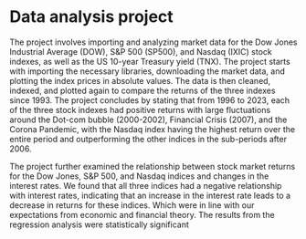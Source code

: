 # Data analysis project

The project involves importing and analyzing market data for the Dow Jones Industrial Average (DOW), S&P 500 (SP500), and Nasdaq (IXIC) stock indexes, as well as the US 10-year Treasury yield (TNX). The project starts with importing the necessary libraries, downloading the market data, and plotting the index prices in absolute values. The data is then cleaned, indexed, and plotted again to compare the returns of the three indexes since 1993. The project concludes by stating that from 1996 to 2023, each of the three stock indexes had positive returns with large fluctuations around the Dot-com bubble (2000-2002), Financial Crisis (2007), and the Corona Pandemic, with the Nasdaq index having the highest return over the entire period and outperforming the other indices in the sub-periods after 2006.

The project further examined the relationship between stock market returns for the Dow Jones, S&P 500, and Nasdaq indices and changes in the interest rates. We found that all three indices had a negative relationship with interest rates, indicating that an increase in the interest rate leads to a decrease in returns for these indices. Which were in line with our expectations from economic and financial theory. The results from the regression analysis were statistically significant
